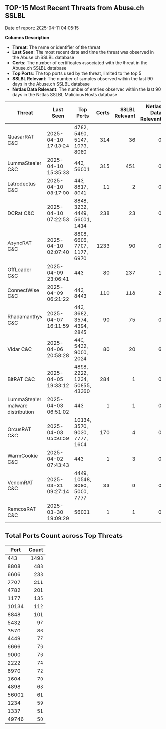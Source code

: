 ## TOP-15 Most Recent Threats from Abuse.ch SSLBL
Date of report: 2025-04-11 04:05:15

**Columns Description**
- **Threat**: The name or identifier of the threat
- **Last Seen**: The most recent date and time the threat was observed in the Abuse.ch SSLBL database
- **Certs**: The number of certificates associated with the threat in the Abuse.ch SSLBL database
- **Top Ports**: The top ports used by the threat, limited to the top 5
- **SSLBL Relevant**: The number of samples observed within the last 90 days in the Abuse.ch SSLBL database
- **Netlas Data Relevant**: The number of entries observed within the last 90 days in the Netlas SSLBL Malicious Hosts database



| Threat                     | Last Seen           | Top Ports          | Certs        | SSLBL Relevant   | Netlas Data Relevant  |
|----------------------------|---------------------|--------------------|-------------:|-----------------:|----------------------:|
| QuasarRAT C&C              | 2025-04-10 17:13:24 | 4782, 5490, 5147, 1973, 8080 | 314 | 36 | 0 |
| LummaStealer C&C           | 2025-04-10 15:35:33 | 443, 56001 | 315 | 451 | 0 |
| Latrodectus C&C            | 2025-04-10 08:17:00 | 443, 8817, 8041 | 11 | 2 | 0 |
| DCRat C&C                  | 2025-04-10 07:22:53 | 8848, 3232, 4449, 56001, 1414 | 238 | 23 | 0 |
| AsyncRAT C&C               | 2025-04-10 02:07:40 | 8808, 6606, 7707, 1177, 6970 | 1233 | 90 | 0 |
| OffLoader C&C              | 2025-04-09 23:06:41 | 443 | 80 | 237 | 1 |
| ConnectWise C&C            | 2025-04-09 06:21:22 | 443, 8443 | 110 | 118 | 2 |
| Rhadamanthys C&C           | 2025-04-07 16:11:59 | 443, 3682, 3574, 4394, 2845 | 90 | 75 | 0 |
| Vidar C&C                  | 2025-04-06 20:58:28 | 443, 5432, 9000, 2024 | 80 | 20 | 6 |
| BitRAT C&C                 | 2025-04-05 19:33:12 | 4898, 2222, 1234, 50855, 43360 | 284 | 1 | 0 |
| LummaStealer malware distribution | 2025-04-03 06:51:02 | 443 | 1 | 1 | 0 |
| OrcusRAT C&C               | 2025-04-03 05:50:59 | 10134, 3570, 9030, 7777, 1604 | 170 | 4 | 0 |
| WarmCookie C&C             | 2025-04-02 07:43:43 | 443 | 1 | 3 | 0 |
| VenomRAT C&C               | 2025-03-31 09:27:14 | 4449, 10548, 8080, 5000, 7777 | 33 | 9 | 0 |
| RemcosRAT C&C              | 2025-03-30 19:09:29 | 56001 | 1 | 1 | 0 |

## Total Ports Count across Top Threats
| Port       | Count      |
|------------|-----------:|
| 443 | 1498 |
| 8808 | 488 |
| 6606 | 238 |
| 7707 | 211 |
| 4782 | 201 |
| 1177 | 135 |
| 10134 | 112 |
| 8848 | 101 |
| 5432 | 97 |
| 3570 | 86 |
| 4449 | 77 |
| 6666 | 76 |
| 9000 | 76 |
| 2222 | 74 |
| 6970 | 72 |
| 1604 | 70 |
| 4898 | 68 |
| 56001 | 61 |
| 1234 | 59 |
| 1337 | 51 |
| 49746 | 50 |